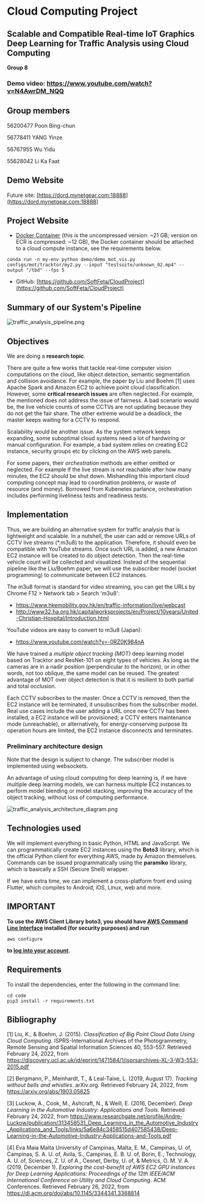 # Cloud Computing Project

## Scalable and Compatible Real-time IoT Graphics Deep Learning for Traffic Analysis using Cloud Computing 
**Group 8**

### Demo video: https://www.youtube.com/watch?v=N4AwrDM_NQQ

## Group members
56200477 Poon Bing-chun

56778411 YANG Yinze

56767955 Wu Yidu

55628042 Li Ka Faat

## Demo Website
Future site: [https://dord.mynetgear.com:18888](https://dord.mynetgear.com:18888)

## Project Website
* [Docker Container](https://dord.mynetgear.com:14443/container.tar) (this is the uncompressed version: ~21 GB; version on ECR is compressed: ~12 GB), the Docker container should be attached to a cloud compute instance, see the requirements below.

`conda run -n my-env python demo/demo_mot_vis.py configs/mot/tracktor/my2.py --input "testsuite/unknown_02.mp4" --output "/tbd" --fps 5`

* GitHub: [https://github.com/SoftFeta/CloudProject](https://github.com/SoftFeta/CloudProject)

## Summary of our System's Pipeline
![traffic_analysis_pipeline.png](traffic_analysis_pipeline.png)

## Objectives
We are doing a **research topic**.

There are quite a few works that tackle real-time computer vision computations on the cloud, like object detection, semantic segmentation and collision avoidance. For example, the paper by Liu and Boehm [1] uses Apache Spark and Amazon EC2 to achieve point cloud classification. However, some **critical research issues** are often neglected. For example, the mentioned does not address the issue of fairness. A bad scenario would be, the live vehicle counts of some CCTVs are not updating because they do not get the fair share. The other extreme would be a deadlock, the master keeps waiting for a CCTV to respond.

Scalability would be another issue. As the system network keeps expanding, some suboptimal cloud systems need a lot of hardwiring or manual configuration. For example, a bad system relies on creating EC2 instance, security groups etc by clicking on the AWS web panels.

For some papers, their *orchestration* methods are either omitted or neglected. For example if the live stream is not reachable after how many minutes, the EC2 should be shut down. Mishandling this important cloud computing concept may lead to coordination problems, or waste of resource (and money). Borrowed from Kubenetes parlance, orchestration includes performing liveliness tests and readiness tests.

## Implementation
Thus, we are building an alternative system for traffic analysis that is lightweight and scalable. In a nutshell, the user can add or remove URLs of CCTV live streams (\*.m3u8) to the application. Therefore, it should even be compatible with YouTube streams. Once such URL is added, a new Amazon EC2 instance will be created to do object detection. Then the real-time vehicle count will be collected and visualized. Instead of the sequential pipeline like the Liu/Boehm paper, we will use the subscriber model (socket programming) to communicate between EC2 instances.

The m3u8 format is standard for video streaming, you can get the URLs by Chrome F12 > Network tab > Search 'm3u8':
* https://www.hkemobility.gov.hk/en/traffic-information/live/webcast 
* http://www32.ha.org.hk/capitalworksprojects/en/Project/10years/United-Christian-Hospital/Introduction.html

YouTube videos are easy to convert to m3u8 (Japan):
* https://www.youtube.com/watch?v=-0RZ0K984nA

We have trained a *multiple object tracking (MOT)* deep learning model based on Tracktor and ResNet-101 on eight types of vehicles. As long as the cameras are in a nadir position (perpendicular to the horizon), or in other words, not too oblique, the same model can be reused. The greatest advantage of MOT over object detection is that it is resilient to both partial and total occlusion.

Each CCTV subscribes to the master. Once a CCTV is removed, then the EC2 instance will be terminated, it unsubscribes from the subscriber model. Real use cases include the user adding a URL once new CCTV has been installed, a EC2 instance will be provisioned; a CCTV enters maintenance mode (unreachable), or alternatively, for energy-conserving purpose its operation hours are limited, the EC2 instance disconnects and terminates.

### Preliminary architecture design
Note that the design is subject to change. The subscriber model is implemented using websockets.

An advantage of using cloud computing for deep learning is, if we have multiple deep learning models, we can harness multiple EC2 instances to perform model blending or model stacking, improving the accuracy of the object tracking, without loss of computing performance. 

![traffic_analysis_architecture_diagram.png](traffic_analysis_architecture_diagram.png)

## Technologies used
We will implement everything in basic Python, HTML and JavaScript. We can programmatically create EC2 instances using the **Boto3** library, which is the official Python client for everything AWS, made by Amazon themselves. Commands can be issued programmatically using the **paramiko** library, which is basically a SSH (Secure Shell) wrapper.

If we have extra time, we can implement a cross-platform front end using Flutter, which compiles to Android, iOS, Linux, web and more.

## IMPORTANT
**To use the AWS Client Library boto3, you should have [AWS Command Line Interface](https://aws.amazon.com/cli/) installed (for security purposes) and run**
```
aws configure
```
**to [log into your account](https://docs.aws.amazon.com/cli/latest/userguide/cli-configure-quickstart.html).**

## Requirements
To install the dependencies, enter the following in the command line:
```
cd code
pip3 install -r requirements.txt
```

## Bibliography
[1] Liu, K., & Boehm, J. (2015). *Classification of Big Point Cloud Data Using Cloud Computing*. ISPRS-International Archives of the Photogrammetry, Remote Sensing and Spatial Information Sciences 40, 553-557. Retrieved February 24, 2022, from https://discovery.ucl.ac.uk/id/eprint/1471584/1/isprsarchives-XL-3-W3-553-2015.pdf 

[2] Bergmann, P., Meinhardt, T., & Leal-Taixe, L. (2019, August 17). *Tracking without bells and whistles*. arXiv.org. Retrieved February 24, 2022, from https://arxiv.org/abs/1903.05625 

[3] Luckow, A., Cook, M., Ashcraft, N., & Weill, E. (2016, December). *Deep Learning in the Automotive Industry: Applications and Tools*. Retrieved February 24, 2022, from https://www.researchgate.net/profile/Andre-Luckow/publication/313458531_Deep_Learning_in_the_Automotive_Industry_Applications_and_Tools/links/5a6e84c3458515d407585438/Deep-Learning-in-the-Automotive-Industry-Applications-and-Tools.pdf 

[4] Eva Maia Malta University of Campinas, Malta, E. M., Campinas, U. of, Campinas, S. A. U. of, Avila, S., Campinas, E. B. U. of, Borin, E., Technology, A. U. of, Sciences, Z. U. of A., Cesnet, Derby, U. of, & Metrics, O. M. V. A. (2019, December 1). *Exploring the cost-benefit of AWS EC2 GPU instances for Deep Learning Applications: Proceedings of the 12th IEEE/ACM International Conference on Utility and Cloud Computing*. ACM Conferences. Retrieved February 26, 2022, from https://dl.acm.org/doi/abs/10.1145/3344341.3368814 
